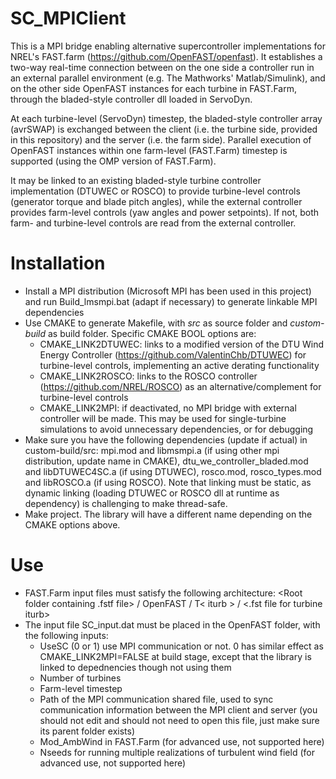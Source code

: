 # SC_MPIClient

This is a MPI bridge enabling alternative supercontroller implementations for NREL's FAST.farm (https://github.com/OpenFAST/openfast). 
It establishes a two-way real-time connection between on the one side a controller run in an external parallel environment (e.g. The Mathworks' Matlab/Simulink), and on the other side OpenFAST instances for each turbine in FAST.Farm, through the bladed-style controller dll loaded in ServoDyn.

At each turbine-level (ServoDyn) timestep, the bladed-style controller array (avrSWAP) is exchanged between the client (i.e. the turbine side, provided in this repository) and the server (i.e. the farm side).
Parallel execution of OpenFAST instances within one farm-level (FAST.Farm) timestep is supported (using the OMP version of FAST.Farm). 

It may be linked to an existing bladed-style turbine controller implementation (DTUWEC or ROSCO) to provide turbine-level controls (generator torque and blade pitch angles), while the external controller provides farm-level controls (yaw angles and power setpoints). 
If not, both farm- and turbine-level controls are read from the external controller. 

# Installation
- Install a MPI distribution (Microsoft MPI has been used in this project) and run Build_lmsmpi.bat (adapt if necessary) to generate linkable MPI dependencies
- Use CMAKE to generate Makefile, with *src* as source folder and *custom-build* as build folder. Specific CMAKE BOOL options are:
  - CMAKE_LINK2DTUWEC: links to a modified version of the DTU Wind Energy Controller (https://github.com/ValentinChb/DTUWEC) for turbine-level controls, implementing an active derating functionality
  - CMAKE_LINK2ROSCO: links to the ROSCO controller (https://github.com/NREL/ROSCO) as an alternative/complement for turbine-level controls
  - CMAKE_LINK2MPI: if deactivated, no MPI bridge with external controller will be made. This may be used for single-turbine simulations to avoid unnecessary dependencies, or for debugging
- Make sure you have the following dependencies (update if actual) in custom-build/src: mpi.mod and libmsmpi.a (if using other mpi distribution, update name in CMAKE), dtu_we_controller_bladed.mod and libDTUWEC4SC.a (if using DTUWEC), rosco.mod, rosco_types.mod and libROSCO.a (if using ROSCO). Note that linking must be static, as dynamic linking (loading DTUWEC or ROSCO dll at runtime as dependency) is challenging to make thread-safe.
- Make project. The library will have a different name depending on the CMAKE options above.


# Use
- FAST.Farm input files must satisfy the following architecture: <Root folder containing .fstf file> / OpenFAST / T< iturb > / <.fst file for turbine iturb>
- The input file SC_input.dat must be placed in the OpenFAST folder, with the following inputs: 
  - UseSC (0 or 1) use MPI communication or not. 0 has similar effect as CMAKE_LINK2MPI=FALSE at build stage, except that the library is linked to depednencies though not using them
  - Number of turbines
  - Farm-level timestep
  - Path of the MPI communication shared file, used to sync communication information between the MPI client and server (you should not edit and should not need to open this file, just make sure its parent folder exists)
  - Mod_AmbWind in FAST.Farm (for advanced use, not supported here)
  - Nseeds for running multiple realizations of turbulent wind field (for advanced use, not supported here)
